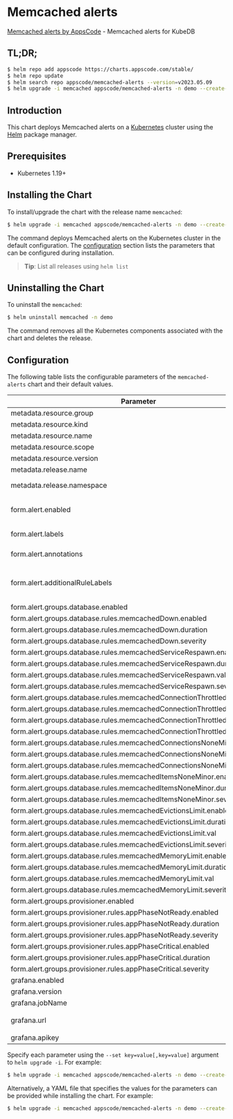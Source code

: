 # Memcached alerts

[Memcached alerts by AppsCode](https://github.com/appscode/alerts) - Memcached alerts for KubeDB

## TL;DR;

```bash
$ helm repo add appscode https://charts.appscode.com/stable/
$ helm repo update
$ helm search repo appscode/memcached-alerts --version=v2023.05.09
$ helm upgrade -i memcached appscode/memcached-alerts -n demo --create-namespace --version=v2023.05.09
```

## Introduction

This chart deploys Memcached alerts on a [Kubernetes](http://kubernetes.io) cluster using the [Helm](https://helm.sh) package manager.

## Prerequisites

- Kubernetes 1.19+

## Installing the Chart

To install/upgrade the chart with the release name `memcached`:

```bash
$ helm upgrade -i memcached appscode/memcached-alerts -n demo --create-namespace --version=v2023.05.09
```

The command deploys Memcached alerts on the Kubernetes cluster in the default configuration. The [configuration](#configuration) section lists the parameters that can be configured during installation.

> **Tip**: List all releases using `helm list`

## Uninstalling the Chart

To uninstall the `memcached`:

```bash
$ helm uninstall memcached -n demo
```

The command removes all the Kubernetes components associated with the chart and deletes the release.

## Configuration

The following table lists the configurable parameters of the `memcached-alerts` chart and their default values.

|                                Parameter                                |                  Description                  |                          Default                           |
|-------------------------------------------------------------------------|-----------------------------------------------|------------------------------------------------------------|
| metadata.resource.group                                                 |                                               | <code>kubedb.com</code>                                    |
| metadata.resource.kind                                                  |                                               | <code>Memcached</code>                                     |
| metadata.resource.name                                                  |                                               | <code>memcacheds</code>                                    |
| metadata.resource.scope                                                 |                                               | <code>Namespaced</code>                                    |
| metadata.resource.version                                               |                                               | <code>v1</code>                                            |
| metadata.release.name                                                   | Release name                                  | <code>"coreos-prom-memcd"</code>                           |
| metadata.release.namespace                                              | Release namespace                             | <code>"demo"</code>                                        |
| form.alert.enabled                                                      | # Enable PrometheusRule alerts                | <code>warning</code>                                       |
| form.alert.labels                                                       | # Labels for default rules                    | <code>{"release":"kube-prometheus-stack"}</code>           |
| form.alert.annotations                                                  | # Annotations for default rules               | <code>{}</code>                                            |
| form.alert.additionalRuleLabels                                         | # Additional labels for PrometheusRule alerts | <code>{}</code>                                            |
| form.alert.groups.database.enabled                                      |                                               | <code>warning</code>                                       |
| form.alert.groups.database.rules.memcachedDown.enabled                  |                                               | <code>true</code>                                          |
| form.alert.groups.database.rules.memcachedDown.duration                 |                                               | <code>"0m"</code>                                          |
| form.alert.groups.database.rules.memcachedDown.severity                 |                                               | <code>critical</code>                                      |
| form.alert.groups.database.rules.memcachedServiceRespawn.enabled        |                                               | <code>true</code>                                          |
| form.alert.groups.database.rules.memcachedServiceRespawn.duration       |                                               | <code>"0m"</code>                                          |
| form.alert.groups.database.rules.memcachedServiceRespawn.val            |                                               | <code>180</code>                                           |
| form.alert.groups.database.rules.memcachedServiceRespawn.severity       |                                               | <code>critical</code>                                      |
| form.alert.groups.database.rules.memcachedConnectionThrottled.enabled   |                                               | <code>true</code>                                          |
| form.alert.groups.database.rules.memcachedConnectionThrottled.duration  |                                               | <code>"2m"</code>                                          |
| form.alert.groups.database.rules.memcachedConnectionThrottled.val       |                                               | <code>10</code>                                            |
| form.alert.groups.database.rules.memcachedConnectionThrottled.severity  |                                               | <code>warning</code>                                       |
| form.alert.groups.database.rules.memcachedConnectionsNoneMinor.enabled  |                                               | <code>true</code>                                          |
| form.alert.groups.database.rules.memcachedConnectionsNoneMinor.duration |                                               | <code>"2m"</code>                                          |
| form.alert.groups.database.rules.memcachedConnectionsNoneMinor.severity |                                               | <code>warning</code>                                       |
| form.alert.groups.database.rules.memcachedItemsNoneMinor.enabled        |                                               | <code>true</code>                                          |
| form.alert.groups.database.rules.memcachedItemsNoneMinor.duration       |                                               | <code>"2m"</code>                                          |
| form.alert.groups.database.rules.memcachedItemsNoneMinor.severity       |                                               | <code>warning</code>                                       |
| form.alert.groups.database.rules.memcachedEvictionsLimit.enabled        |                                               | <code>true</code>                                          |
| form.alert.groups.database.rules.memcachedEvictionsLimit.duration       |                                               | <code>"0m"</code>                                          |
| form.alert.groups.database.rules.memcachedEvictionsLimit.val            |                                               | <code>10</code>                                            |
| form.alert.groups.database.rules.memcachedEvictionsLimit.severity       |                                               | <code>critical</code>                                      |
| form.alert.groups.database.rules.memcachedMemoryLimit.enable            |                                               | <code>true</code>                                          |
| form.alert.groups.database.rules.memcachedMemoryLimit.duration          |                                               | <code>"0m"</code>                                          |
| form.alert.groups.database.rules.memcachedMemoryLimit.val               |                                               | <code>33554432 # 32MB</code>                               |
| form.alert.groups.database.rules.memcachedMemoryLimit.severity          |                                               | <code>critical</code>                                      |
| form.alert.groups.provisioner.enabled                                   |                                               | <code>warning</code>                                       |
| form.alert.groups.provisioner.rules.appPhaseNotReady.enabled            |                                               | <code>true</code>                                          |
| form.alert.groups.provisioner.rules.appPhaseNotReady.duration           |                                               | <code>"1m"</code>                                          |
| form.alert.groups.provisioner.rules.appPhaseNotReady.severity           |                                               | <code>critical</code>                                      |
| form.alert.groups.provisioner.rules.appPhaseCritical.enabled            |                                               | <code>true</code>                                          |
| form.alert.groups.provisioner.rules.appPhaseCritical.duration           |                                               | <code>"15m"</code>                                         |
| form.alert.groups.provisioner.rules.appPhaseCritical.severity           |                                               | <code>warning</code>                                       |
| grafana.enabled                                                         |                                               | <code>true</code>                                          |
| grafana.version                                                         |                                               | <code>7.5.5</code>                                         |
| grafana.jobName                                                         |                                               | <code>memcached-stats</code>                               |
| grafana.url                                                             |                                               | <code>"http://prometheus-grafana.monitoring.svc:80"</code> |
| grafana.apikey                                                          |                                               | <code>""</code>                                            |


Specify each parameter using the `--set key=value[,key=value]` argument to `helm upgrade -i`. For example:

```bash
$ helm upgrade -i memcached appscode/memcached-alerts -n demo --create-namespace --version=v2023.05.09 --set metadata.resource.group=kubedb.com
```

Alternatively, a YAML file that specifies the values for the parameters can be provided while
installing the chart. For example:

```bash
$ helm upgrade -i memcached appscode/memcached-alerts -n demo --create-namespace --version=v2023.05.09 --values values.yaml
```
